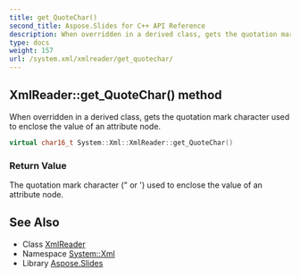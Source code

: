 ```yaml
---
title: get_QuoteChar()
second_title: Aspose.Slides for C++ API Reference
description: When overridden in a derived class, gets the quotation mark character used to enclose the value of an attribute node.
type: docs
weight: 157
url: /system.xml/xmlreader/get_quotechar/
---
```

## XmlReader::get_QuoteChar() method


When overridden in a derived class, gets the quotation mark character used to enclose the value of an attribute node.

```cpp
virtual char16_t System::Xml::XmlReader::get_QuoteChar()
```


### Return Value

The quotation mark character (\" or ') used to enclose the value of an attribute node.

## See Also

* Class [XmlReader](../)
* Namespace [System::Xml](../../)
* Library [Aspose.Slides](../../../)